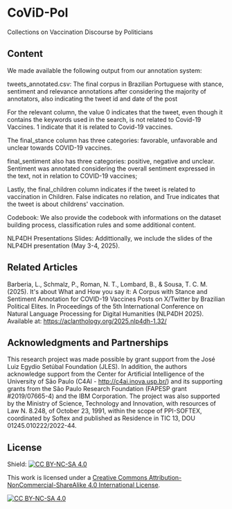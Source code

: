 # CoViD-Pol
Collections on Vaccination Discourse by Politicians

## Content

We made available the following output from our annotation system:

tweets_annotated.csv: The final corpus in Brazilian Portuguese with stance, sentiment and relevance annotations after considering the majority of annotators, also indicating the tweet id and date of the post

For the relevant column, the value 0 indicates that the tweet, even though it contains the keywords used in the search, is not related to Covid-19 Vaccines. 1 indicate that it is related to Covid-19 vaccines.

The final_stance column has three categories: favorable, unfavorable and unclear towards COVID-19 vaccines.

final_sentiment also has three categories: positive, negative and unclear. Sentiment was annotated considering the overall sentiment expressed in the text, not in relation to COVID-19 vaccines;

Lastly, the final_children column indicates if the tweet is related to vaccination in Children. False indicates no relation, and True indicates that the tweet is about childrens' vaccination.

Codebook: We also provide the codebook with informations on the dataset building process, classification rules and some additional content.

NLP4DH Presentations Slides: Addittionally, we include the slides of the NLP4DH presentation (May 3-4, 2025).



## Related Articles

Barberia, L., Schmalz, P., Roman, N. T., Lombard, B., & Sousa, T. C. M. (2025). It's about What and How you say it: A Corpus with Stance and Sentiment Annotation for COVID-19 Vaccines Posts on X/Twitter by Brazilian Political Elites. In Proceedings of the 5th International Conference on Natural Language Processing for Digital Humanities (NLP4DH 2025). Available at: https://aclanthology.org/2025.nlp4dh-1.32/


## Acknowledgments and Partnerships

This research project was made possible by grant support from the José Luiz Egydio Setúbal Foundation (JLES). In addition, the authors acknowledge support from the Center for Artificial Intelligence of the University of São Paulo (C4AI - http://c4ai.inova.usp.br/) and its supporting grants from the São Paulo Research Foundation (FAPESP grant \#2019/07665-4) and the IBM Corporation. The project was also supported by the Ministry of Science, Technology and Innovation, with resources of Law N. 8.248, of October 23, 1991, within the scope of PPI-SOFTEX, coordinated by Softex and published as Residence in TIC 13, DOU 01245.010222/2022-44.


## License

Shield: [![CC BY-NC-SA 4.0][cc-by-nc-sa-shield]][cc-by-nc-sa]

This work is licensed under a
[Creative Commons Attribution-NonCommercial-ShareAlike 4.0 International License][cc-by-nc-sa].

[![CC BY-NC-SA 4.0][cc-by-nc-sa-image]][cc-by-nc-sa]

[cc-by-nc-sa]: http://creativecommons.org/licenses/by-nc-sa/4.0/
[cc-by-nc-sa-image]: https://licensebuttons.net/l/by-nc-sa/4.0/88x31.png
[cc-by-nc-sa-shield]: https://img.shields.io/badge/License-CC%20BY--NC--SA%204.0-lightgrey.svg
